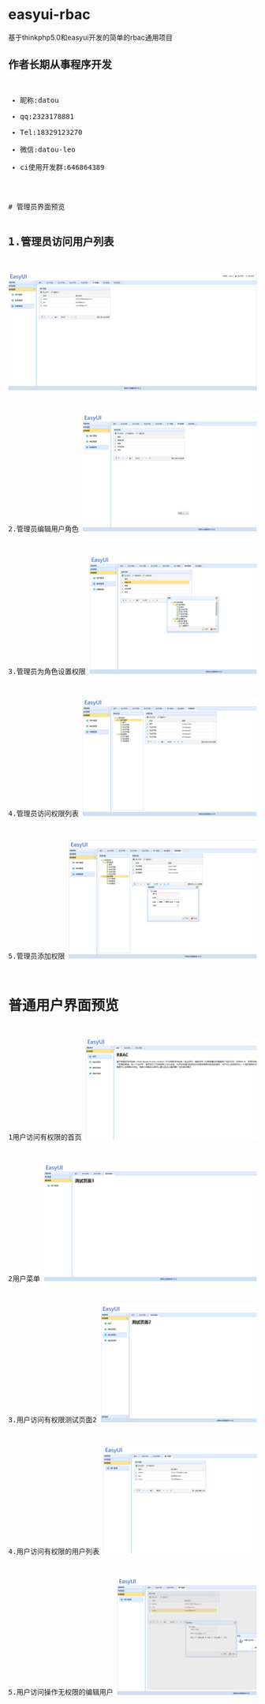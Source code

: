 # easyui-rbac
基于thinkphp5.0和easyui开发的简单的rbac通用项目

<h2>作者长期从事程序开发</h2>
<pre>
<ul>
<li>昵称:datou</li>
<li>qq:2323178881</li>
<li>Tel:18329123270</li>
<li>微信:datou-leo</li>
<li>ci使用开发群:646864389</li>
</ul>
<pre>
# 管理员界面预览

1.管理员访问用户列表
--
![image](截图/admin/userlist.png)

2.管理员编辑用户角色
![image](截图/admin/rolelist.png)

3.管理员为角色设置权限
![image](截图/admin/shouquan.png)

4.管理员访问权限列表
![image](截图/admin/accesslist.png)

5.管理员添加权限
![image](截图/admin/addaccess.png)

# 普通用户界面预览

1用户访问有权限的首页
![image](截图/zou/index.png)

2用户菜单
![image](截图/zou/menu.png)

3.用户访问有权限测试页面2
![image](截图/zou/page2.png)

4.用户访问有权限的用户列表
![image](截图/zou/userlist.png)

5.用户访问操作无权限的编辑用户
![image](截图/zou/noaccess.png)
